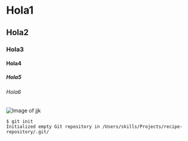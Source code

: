 # Hola1
## Hola2
### Hola3
#### Hola4
##### Hola5
###### Hola6
![Image of jjk](https://i.blogs.es/eb9689/jujutsu-kaisen/1366_2000.jpg)

```
$ git init
Initialized empty Git repository in /Users/skills/Projects/recipe-repository/.git/
```
